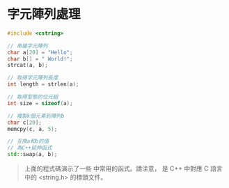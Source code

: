 # 字元陣列處理

```cpp
#include <cstring>

// 串接字元陣列
char a[20] = "Hello";
char b[] = " World!";
strcat(a, b);

// 取得字元陣列長度
int length = strlen(a);

// 取得型態的位元組
int size = sizeof(a);

// 複製k個元素到陣列b
char c[20];
memcpy(c, a, 5);

// 互換a和b的值
// 為C++延伸函式
std::swap(a, b);
```

> 上面的程式碼演示了一些 <cstring> 中常用的函式。請注意，<cstring> 是 C++ 中對應 C 語言中的 <string.h> 的標頭文件。
